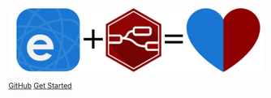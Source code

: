 ![eWeLink + Node-RED](https://raw.githubusercontent.com/ottoszika/node-red-contrib-ewelink/master/images/ewelink-node-red.png)

[GitHub](https://github.com/ottoszika/node-red-contrib-ewelink)
[Get Started](/get-started)
